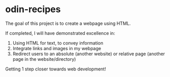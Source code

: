 # odin-recipes

The goal of this project is to create a webpage using HTML. 

If completed, I will have demonstrated excellence in: 
1. Using HTML for text, to convey information 
2. Integrate links and images in my webpage
3. Redirect users to an absolute (another website) or relative page (another page in the website/directory)

Getting 1 step closer towards web development!  